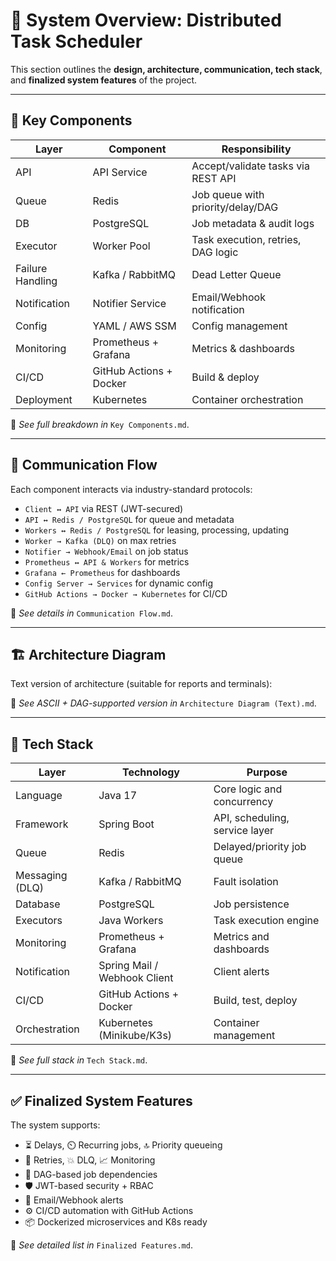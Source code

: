 
# 📘 System Overview: Distributed Task Scheduler

This section outlines the **design, architecture, communication, tech stack**, and **finalized system features** of the project.

---

## 🧩 Key Components

| Layer             | Component               | Responsibility                        |
|------------------|-------------------------|----------------------------------------|
| API              | API Service             | Accept/validate tasks via REST API     |
| Queue            | Redis                   | Job queue with priority/delay/DAG      |
| DB               | PostgreSQL              | Job metadata & audit logs              |
| Executor         | Worker Pool             | Task execution, retries, DAG logic     |
| Failure Handling | Kafka / RabbitMQ        | Dead Letter Queue                      |
| Notification     | Notifier Service        | Email/Webhook notification             |
| Config           | YAML / AWS SSM          | Config management                      |
| Monitoring       | Prometheus + Grafana    | Metrics & dashboards                   |
| CI/CD            | GitHub Actions + Docker | Build & deploy                         |
| Deployment       | Kubernetes              | Container orchestration                |

📎 *See full breakdown in* `Key Components.md`.

---

## 🔄 Communication Flow

Each component interacts via industry-standard protocols:

- `Client ↔ API` via REST (JWT-secured)
- `API ↔ Redis / PostgreSQL` for queue and metadata
- `Workers ↔ Redis / PostgreSQL` for leasing, processing, updating
- `Worker → Kafka (DLQ)` on max retries
- `Notifier → Webhook/Email` on job status
- `Prometheus ↔ API & Workers` for metrics
- `Grafana ← Prometheus` for dashboards
- `Config Server → Services` for dynamic config
- `GitHub Actions → Docker → Kubernetes` for CI/CD

📎 *See details in* `Communication Flow.md`.

---

## 🏗️ Architecture Diagram

Text version of architecture (suitable for reports and terminals):

📎 *See ASCII + DAG-supported version in* `Architecture Diagram (Text).md`.

---

## 🧰 Tech Stack

| Layer            | Technology                     | Purpose                              |
|------------------|--------------------------------|--------------------------------------|
| Language         | Java 17                        | Core logic and concurrency           |
| Framework        | Spring Boot                    | API, scheduling, service layer       |
| Queue            | Redis                          | Delayed/priority job queue           |
| Messaging (DLQ)  | Kafka / RabbitMQ               | Fault isolation                      |
| Database         | PostgreSQL                     | Job persistence                      |
| Executors        | Java Workers                   | Task execution engine                |
| Monitoring       | Prometheus + Grafana           | Metrics and dashboards               |
| Notification     | Spring Mail / Webhook Client   | Client alerts                        |
| CI/CD            | GitHub Actions + Docker        | Build, test, deploy                  |
| Orchestration    | Kubernetes (Minikube/K3s)      | Container management                 |

📎 *See full stack in* `Tech Stack.md`.

---

## ✅ Finalized System Features

The system supports:

- ⏳ Delays, ⏲️ Recurring jobs, 🔝 Priority queueing  
- 🔁 Retries, 💥 DLQ, 📈 Monitoring  
- 🔗 DAG-based job dependencies  
- 🛡️ JWT-based security + RBAC  
- 📨 Email/Webhook alerts  
- ⚙️ CI/CD automation with GitHub Actions  
- 📦 Dockerized microservices and K8s ready

📎 *See detailed list in* `Finalized Features.md`.

